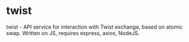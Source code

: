 # twist
twist - API service for interaction with Twist exchange, based on atomic swap. Written on JS, requires express, axios, NodeJS.
